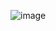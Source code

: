 ![image](https://github.com/heesoo-park/ForCodeKata/assets/80674868/02b7c346-47b6-46e2-92a4-98d136da5c6a)
